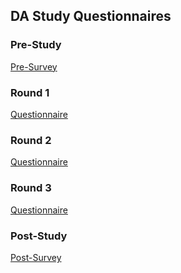 ## DA Study Questionnaires

### Pre-Study
[Pre-Survey](https://cornell.qualtrics.com/jfe/form/SV_9XYVjM0Chfs3SId)

### Round 1
[Questionnaire](https://cornell.qualtrics.com/jfe/form/SV_6V8alHaDOGfSf5z)

### Round 2
[Questionnaire](https://cornell.qualtrics.com/jfe/form/SV_eXnfnzQXV7eHw2N)

### Round 3
[Questionnaire](https://cornell.qualtrics.com/jfe/form/SV_0Naf5utRbdSZeSN)

### Post-Study
[Post-Survey](https://cornell.qualtrics.com/jfe/form/SV_4H21Ksdi7fwxv9j
)
